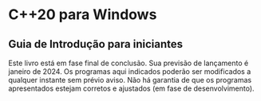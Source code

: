 # C++20 para Windows
## Guia de Introdução para iniciantes

Este livro está em fase final de conclusão. Sua previsão de lançamento é janeiro de 2024.
Os programas aqui indicados poderão ser modificados a qualquer instante sem prévio aviso.
Não há garantia de que os programas apresentados estejam corretos e ajustados (em fase de desenvolvimento). 

